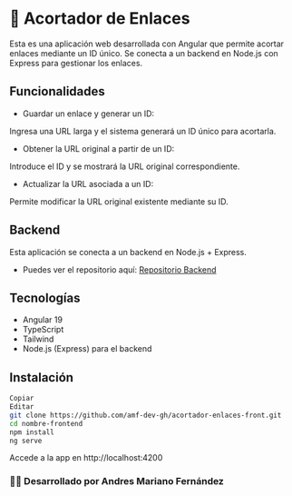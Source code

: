 # 📎 Acortador de Enlaces
Esta es una aplicación web desarrollada con Angular que permite acortar enlaces mediante un ID único. Se conecta a un backend en Node.js con Express para gestionar los enlaces.

## Funcionalidades
- Guardar un enlace y generar un ID:

Ingresa una URL larga y el sistema generará un ID único para acortarla.

- Obtener la URL original a partir de un ID:

Introduce el ID y se mostrará la URL original correspondiente.

- Actualizar la URL asociada a un ID:

Permite modificar la URL original existente mediante su ID.

## Backend
Esta aplicación se conecta a un backend en Node.js + Express.

* Puedes ver el repositorio aquí: [Repositorio Backend](https://github.com/amf-dev-gh/acortador-enlaces-back)

## Tecnologías
- Angular 19
- TypeScript
- Tailwind
- Node.js (Express) para el backend

## Instalación
```bash
Copiar
Editar
git clone https://github.com/amf-dev-gh/acortador-enlaces-front.git
cd nombre-frontend
npm install
ng serve
```
Accede a la app en http://localhost:4200

### 🧑‍💻 Desarrollado por Andres Mariano Fernández